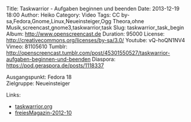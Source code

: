 Title: Taskwarrior - Aufgaben beginnen und beenden
Date: 2013-12-19 18:00
Author: Heiko
Category: Video
Tags: CC by-sa,Fedora,Gnome,Linux,Neueinsteiger,Ogg Theora,ohne Musik,screencast,gnome3,taskwarrior,task
Slug: taskwarrior_task_begin
Album: http://www.openscreencast.de
Duration: 95000
License: http://creativecommons.org/licenses/by-sa/3.0/
Youtube: vQ-hoQN1NV4
Vimeo: 81105610
Tumblr: http://openscreencast.tumblr.com/post/45301550527/taskwarrior-aufgaben-beginnen-und-beenden
Diaspora: https://pod.geraspora.de/posts/1118337

Ausgangspunkt: Fedora 18  
Zielgruppe: Neueinsteiger  

Links:

  * [taskwarrior.org](http://taskwarrior.org/ "Link zu taskwarrior" )
  * [freiesMagazin-2012-10](http://www.freiesmagazin.de/freiesMagazin-2012-10 "Link zu freiesmagazin.de" )

